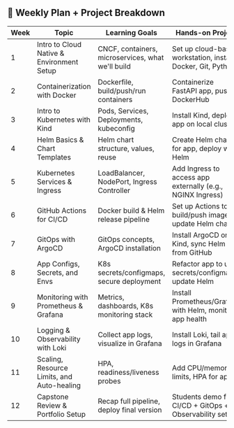 ## 📅 Weekly Plan + Project Breakdown

| Week | Topic                                  | Learning Goals                                           | Hands-on Project                                                     |
|------|----------------------------------------|----------------------------------------------------------|-----------------------------------------------------------------------|
| 1    | Intro to Cloud Native & Environment Setup | CNCF, containers, microservices, what we'll build       | Set up cloud-based workstation, install Docker, Git, Python           |
| 2    | Containerization with Docker            | Dockerfile, build/push/run containers                    | Containerize FastAPI app, push to DockerHub                           |
| 3    | Intro to Kubernetes with Kind           | Pods, Services, Deployments, kubeconfig                 | Install Kind, deploy app on local cluster                             |
| 4    | Helm Basics & Chart Templates           | Helm chart structure, values, reuse                     | Create Helm chart for app, deploy with Helm                           |
| 5    | Kubernetes Services & Ingress           | LoadBalancer, NodePort, Ingress Controller              | Add Ingress to access app externally (e.g., NGINX Ingress)            |
| 6    | GitHub Actions for CI/CD                | Docker build & Helm release pipeline                    | Set up Actions to build/push image & update Helm chart                |
| 7    | GitOps with ArgoCD                      | GitOps concepts, ArgoCD installation                    | Install ArgoCD on Kind, sync Helm app from GitHub                     |
| 8    | App Configs, Secrets, and Envs          | K8s secrets/configmaps, secure deployment               | Refactor app to use secrets/configmaps, update Helm                   |
| 9    | Monitoring with Prometheus & Grafana    | Metrics, dashboards, K8s monitoring stack               | Install Prometheus/Grafana with Helm, monitor app health              |
| 10   | Logging & Observability with Loki       | Collect app logs, visualize in Grafana                 | Install Loki, tail app logs in Grafana                                |
| 11   | Scaling, Resource Limits, and Auto-healing | HPA, readiness/liveness probes                        | Add CPU/memory limits, HPA for app                                    |
| 12   | Capstone Review & Portfolio Setup       | Recap full pipeline, deploy final version               | Students demo full CI/CD + GitOps + Observability setup               |
